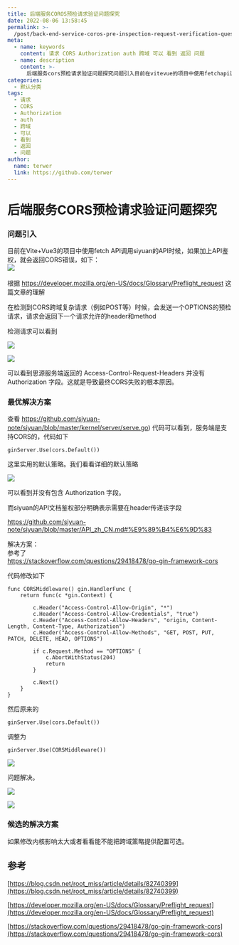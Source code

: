 ```yaml
---
title: 后端服务COROS预检请求验证问题探究
date: 2022-08-06 13:58:45
permalink: >-
  /post/back-end-service-coros-pre-inspection-request-verification-question-exploration-zvlefe.html
meta:
  - name: keywords
    content: 请求 CORS Authorization auth 跨域 可以 看到 返回 问题
  - name: description
    content: >-
      后端服务cors预检请求验证问题探究问题引入目前在vitevue的项目中使用fetchapi调用siyuan的api时候如果加上api鉴权就会返回cors错误如下_​根据https_developermozillaorgenusdocsglossarypreflight_request这篇文章的理解在检测到cors跨域复杂请求（例如post等）时候会发送一个options的预检请求请求会返回下一个请求允许的header和method检测请求可以看到可以看到思源服务端返回的accesscontrolrequ
categories:
  - 默认分类
tags:
  - 请求
  - CORS
  - Authorization
  - auth
  - 跨域
  - 可以
  - 看到
  - 返回
  - 问题
author:
  name: terwer
  link: https://github.com/terwer
---
```

# 后端服务CORS预检请求验证问题探究



### 问题引入

目前在Vite+Vue3的项目中使用fetch API调用siyuan的API时候，如果加上API鉴权，就会返回CORS错误，如下：  
​![](https://img1.terwergreen.com/api/public/20220806134238.png)

根据 https://developer.mozilla.org/en-US/docs/Glossary/Preflight_request 这篇文章的理解

在检测到CORS跨域复杂请求（例如POST等）时候，会发送一个OPTIONS的预检请求，请求会返回下一个请求允许的header和method

检测请求可以看到

![](https://img1.terwergreen.com/api/public/20220806134552.png)

![](https://img1.terwergreen.com/api/public/20220806134634.png)

可以看到思源服务端返回的 Access-Control-Request-Headers 并没有 Authorization 字段。这就是导致最终CORS失败的根本原因。

### 最优解决方案

查看 https://github.com/siyuan-note/siyuan/blob/master/kernel/server/serve.go) 代码可以看到，服务端是支持CORS的，代码如下

```
ginServer.Use(cors.Default())
```

这里实用的默认策略。我们看看详细的默认策略

![](https://img1.terwergreen.com/api/public/20220806135023.png)

可以看到并没有包含 Authorization 字段。

而siyuan的API文档鉴权部分明确表示需要在header传递该字段

https://github.com/siyuan-note/siyuan/blob/master/API_zh_CN.md#%E9%89%B4%E6%9D%83

解决方案：  
参考了  
https://stackoverflow.com/questions/29418478/go-gin-framework-cors

代码修改如下

```
func CORSMiddleware() gin.HandlerFunc {
	return func(c *gin.Context) {

		c.Header("Access-Control-Allow-Origin", "*")
		c.Header("Access-Control-Allow-Credentials", "true")
		c.Header("Access-Control-Allow-Headers", "origin, Content-Length, Content-Type, Authorization")
		c.Header("Access-Control-Allow-Methods", "GET, POST, PUT, PATCH, DELETE, HEAD, OPTIONS")

		if c.Request.Method == "OPTIONS" {
			c.AbortWithStatus(204)
			return
		}

		c.Next()
	}
}
```

然后原来的

```
ginServer.Use(cors.Default())
```

调整为

```
ginServer.Use(CORSMiddleware())
```

![](https://img1.terwergreen.com/api/public/20220806135531.png)

问题解决。

![](https://img1.terwergreen.com/api/public/20220806135619.png)

![](https://img1.terwergreen.com/api/public/20220806135641.png)

### 候选的解决方案 

如果修改内核影响太大或者看看能不能把跨域策略提供配置可选。

## 参考

[https://blog.csdn.net/root_miss/article/details/82740399](https://blog.csdn.net/root_miss/article/details/82740399)

[https://developer.mozilla.org/en-US/docs/Glossary/Preflight_request](https://developer.mozilla.org/en-US/docs/Glossary/Preflight_request)

[https://stackoverflow.com/questions/29418478/go-gin-framework-cors](https://stackoverflow.com/questions/29418478/go-gin-framework-cors)
